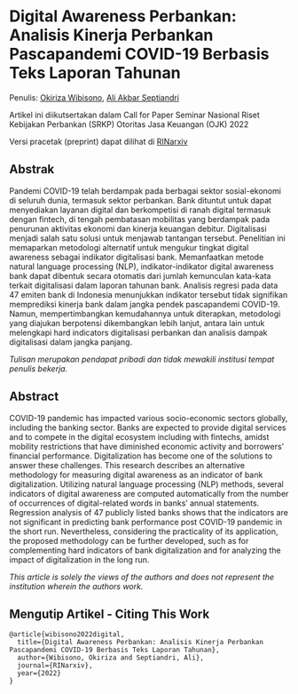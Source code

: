 # Digital Awareness Perbankan: Analisis Kinerja Perbankan Pascapandemi COVID-19 Berbasis Teks Laporan Tahunan

Penulis: [Okiriza Wibisono](https://twitter.com/okiriza), [Ali Akbar Septiandri](https://twitter.com/aliakbars)

Artikel ini diikutsertakan dalam Call for Paper Seminar Nasional Riset Kebijakan Perbankan (SRKP) Otoritas Jasa Keuangan (OJK) 2022

Versi pracetak (preprint) dapat dilihat di [RINarxiv](https://rinarxiv.lipi.go.id/lipi/preprint/view/667)

## Abstrak

Pandemi COVID-19 telah berdampak pada berbagai sektor sosial-ekonomi di seluruh dunia, termasuk sektor perbankan. Bank dituntut untuk dapat menyediakan layanan digital dan berkompetisi di ranah digital termasuk dengan fintech, di tengah pembatasan mobilitas yang berdampak pada penurunan aktivitas ekonomi dan kinerja keuangan debitur. Digitalisasi menjadi salah satu solusi untuk menjawab tantangan tersebut. Penelitian ini memaparkan metodologi alternatif untuk mengukur tingkat digital awareness sebagai indikator digitalisasi bank. Memanfaatkan metode natural language processing (NLP), indikator-indikator digital awareness bank dapat dibentuk secara otomatis dari jumlah kemunculan kata-kata terkait digitalisasi dalam laporan tahunan bank. Analisis regresi pada data 47 emiten bank di Indonesia menunjukkan indikator tersebut tidak signifikan memprediksi kinerja bank dalam jangka pendek pascapandemi COVID-19. Namun, mempertimbangkan kemudahannya untuk diterapkan, metodologi yang diajukan berpotensi dikembangkan lebih lanjut, antara lain untuk melengkapi hard indicators digitalisasi perbankan dan analisis dampak digitalisasi dalam jangka panjang.

*Tulisan merupakan pendapat pribadi dan tidak mewakili institusi tempat penulis bekerja.*

## Abstract

COVID-19 pandemic has impacted various socio-economic sectors globally, including the banking sector. Banks are expected to provide digital services and to compete in the digital ecosystem including with fintechs, amidst mobility restrictions that have diminished economic activity and borrowers’ financial performance. Digitalization has become one of the solutions to answer these challenges. This research describes an alternative methodology for measuring digital awareness as an indicator of bank digitalization. Utilizing natural language processing (NLP) methods, several indicators of digital awareness are computed automatically from the number of occurrences of digital-related words in banks’ annual statements. Regression analysis of 47 publicly listed banks shows that the indicators are not significant in predicting bank performance post COVID-19 pandemic in the short run. Nevertheless, considering the practicality of its application, the proposed methodology can be further developed, such as for complementing hard indicators of bank digitalization and for analyzing the impact of digitalization in the long run.

*This article is solely the views of the authors and does not represent the institution wherein the authors work.*

## Mengutip Artikel - Citing This Work

```
@article{wibisono2022digital,
  title={Digital Awareness Perbankan: Analisis Kinerja Perbankan Pascapandemi COVID-19 Berbasis Teks Laporan Tahunan},
  author={Wibisono, Okiriza and Septiandri, Ali},
  journal={RINarxiv},
  year={2022}
}
```
